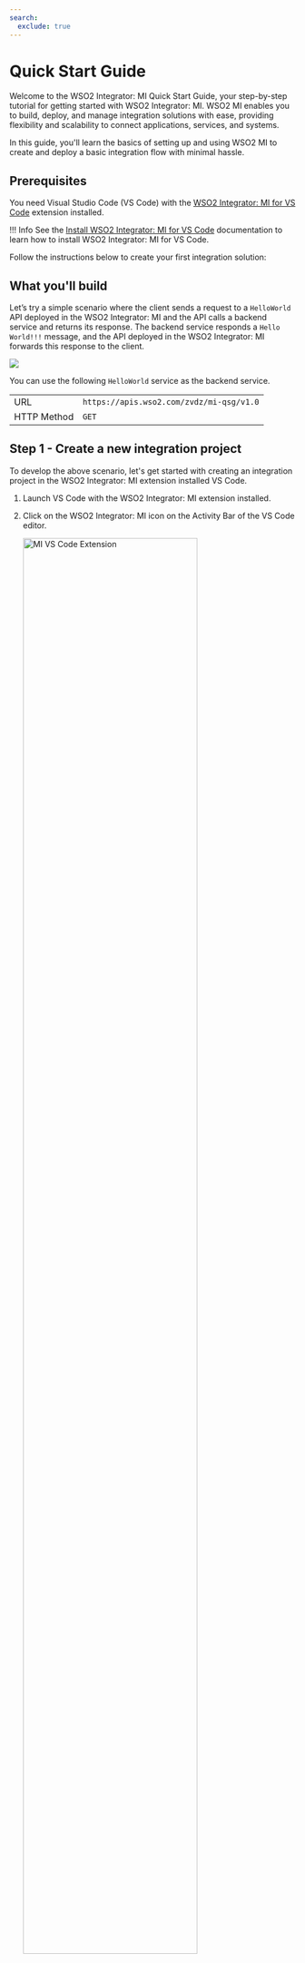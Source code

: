 ```yaml
---
search:
  exclude: true
---
```


# Quick Start Guide

Welcome to the WSO2 Integrator: MI Quick Start Guide, your step-by-step tutorial for getting started with WSO2 Integrator:  MI. WSO2 MI enables you to build, deploy, and manage integration solutions with ease, providing flexibility and scalability to connect applications, services, and systems.

In this guide, you'll learn the basics of setting up and using WSO2 MI to create and deploy a basic integration flow with minimal hassle.

## Prerequisites

You need Visual Studio Code (VS Code) with the <a target="_blank" href="https://marketplace.visualstudio.com/items?itemName=WSO2.micro-integrator">WSO2 Integrator: MI for VS Code</a> extension installed.

!!! Info
    See the [Install WSO2 Integrator: MI for VS Code]({{base_path}}/develop/mi-for-vscode/install-wso2-mi-for-vscode) documentation to learn how to install WSO2 Integrator: MI for VS Code.

Follow the instructions below to create your first integration solution:

## What you'll build

Let’s try a simple scenario where the client sends a request to a `HelloWorld` API deployed in the WSO2 Integrator: MI and the API calls a backend service and returns its response. The backend service responds a `Hello World!!!` message, and the API deployed in the WSO2 Integrator: MI forwards this response to the client.

<a href="{{base_path}}/assets/img/integrate/quick-start-guide/mi-quick-start-guide.gif"><img src="{{base_path}}/assets/img/integrate/quick-start-guide/mi-quick-start-guide.gif"></a>

You can use the following `HelloWorld` service as the backend service.

<table>
    <tr>
        <td>URL</td>
        <td>
            <code>https://apis.wso2.com/zvdz/mi-qsg/v1.0</code>
        </td>
    </tr>
    <tr>
        <td>HTTP Method</td>
        <td>
            <code>GET</code> 
        </td>
    </tr>
</table>

## Step 1 - Create a new integration project

To develop the above scenario, let's get started with creating an integration project in the WSO2 Integrator: MI extension installed VS Code.

1. Launch VS Code with the WSO2 Integrator: MI extension installed.

2. Click on the WSO2 Integrator: MI icon on the Activity Bar of the VS Code editor.

    <a href="{{base_path}}/assets/img/develop/mi-for-vscode/mi-vscode-extension.png"><img src="{{base_path}}/assets/img/develop/mi-for-vscode/mi-vscode-extension.png" alt="MI VS Code Extension" width="80%"></a>

3. Click **Create New Project** on **WSO2 Integrator: MI Project Explorer**. For more options for creating a new integration project, see [Create an Integration Project]({{base_path}}/develop/create-integration-project).

4. In the **Project Creation Form**, enter `HelloWorld` as the **Project Name**.

5. Ensure `4.5.0` is selected as the **WSO2 Integrator: MI runtime version**.

6. Provide a location for the integration project under **Project Directory**.

    <a href="{{base_path}}/assets/img/develop/mi-for-vscode/qsg/new-project.png"><img src="{{base_path}}/assets/img/develop/mi-for-vscode/qsg/new-project.png" alt="Create New Project" width="80%"></a>

7. Click **Create**.

   Once you click **Create**, the **Add Artifact** pane will be opened.

!!! note
    You need the following to work with the MI for VS Code extension.

    - Java Development Kit (JDK) version 21
    - WSO2 Integrator:  MI 4.5.0 runtime

    If you don't have them installed on your local machine, these will be automatically prompted for downloading and configured by the WSO2 Integrator: MI for VS Code extension during the project creation step:

    1. Click **Download Java & MI** to download and set up Java and MI runtime.

        <a href="{{base_path}}/assets/img/develop/mi-for-vscode/qsg/download-java-and-mi.png"><img src="{{base_path}}/assets/img/develop/mi-for-vscode/qsg/download-java-and-mi.png" alt="Download Java and MI" width="80%"></a>

        !!! info
            If a different JDK or WSO2 MI version is installed on your local machine, you'll be prompted to download the required versions. 

            1. Click **Download** to install the required JDK or/and MI version(s).
            2. Once the download is complete, configure the Java Home or/and MI Home paths by clicking **Select Java Home** or/and **Select MI Path**, respectively.

            If the required JDK and WSO2 MI versions are already installed, you can directly configure the Java Home and MI Home paths in this step by clicking **Select Java Home** and **Select MI Path**, respectively.

        Once the process is complete, a window reload will be required, and you will be prompted with the following message:

        <a href="{{base_path}}/assets/img/develop/mi-for-vscode/qsg/reload-window.png"><img src="{{base_path}}/assets/img/develop/mi-for-vscode/qsg/reload-window.png" alt="Reload Window" width="80%"></a>

    2. Click **Reload Window**.

## Step 2 - Create an API

Now the integration project is ready to add an API. In this scenario, the API calls a backend service and responds to the client. First, let's create an API.

1. In the **Add Artifact** interface, under **Create an Integration**, click on **API**. This opens the **API Form**.

2. Enter `HelloWorldAPI` as the API **Name**. The API **Context** field will be automatically populated with the same value.

    <a href="{{base_path}}/assets/img/develop/mi-for-vscode/qsg/new-api.png"><img src="{{base_path}}/assets/img/develop/mi-for-vscode/qsg/new-api.png" alt="Create New API" width="80%"></a>

3. Click **Create**.

Once you create the API, a default resource will be automatically generated. You can see this default resource listed in the **Service Designer** under **Available resources**. You'll use this resource in this tutorial.

## Step 3 - Design the integration

Now it's time to design your API. This is the underlying logic that's executed behind the scenes when an API request is made. In this scenario first, you need to call the backend service. For that, you have to add an [HTTP connection]({{base_path}}/reference/connectors/http-connector/http-connector-overview). Follow the below steps to create an HTTPS connection.

1. Open the **Resource View** of the API resource by clicking the `GET` resource under **Available resources** on **Service Designer**.

    <a href="{{base_path}}/assets/img/develop/mi-for-vscode/qsg/get-resource.png"><img src="{{base_path}}/assets/img/develop/mi-for-vscode/qsg/get-resource.png" alt="Add new connection" width="80%"></a>

2. Once you open the **Resource View**, click on the **+** icon on the canvas to open the palette.

    <a href="{{base_path}}/assets/img/develop/mi-for-vscode/qsg/open-palette.png"><img src="{{base_path}}/assets/img/develop/mi-for-vscode/qsg/open-palette.png" alt="Add new connection" width="80%"></a>

3. Under **Mediators** > **HTTP** select the **GET** operation .

    <a href="{{base_path}}/assets/img/develop/mi-for-vscode/qsg/add-get-operation.png"><img src="{{base_path}}/assets/img/develop/mi-for-vscode/qsg/add-get-operation.png" alt="Add new connection" width="80%"></a>

4. In the **Add Get** pane that appears, click **Add new connection**.

    <a href="{{base_path}}/assets/img/develop/mi-for-vscode/qsg/add-new-connection.png"><img src="{{base_path}}/assets/img/develop/mi-for-vscode/qsg/add-new-connection.png" alt="Add new connection" width="40%"></a>

5. Under **Add New Connection**, select **HTTPS**.

6. Specify the following values:

    | Property            | Value                   |
    |---------------------|-------------------------|
    | **Connection Name** | `HelloWorldConn`        |
    | **Base URL**        | `https://apis.wso2.com` |

    <a href="{{base_path}}/assets/img/develop/mi-for-vscode/qsg/hello-world-connection.png"><img src="{{base_path}}/assets/img/develop/mi-for-vscode/qsg/hello-world-connection.png" alt="Add new connection" width="80%"></a>

7. Click **Add**.

    You'll be directed to the **Add Get** pane again.

8. Enter `/zvdz/mi-qsg/v1.0` as the **Relative Path**.

    <a href="{{base_path}}/assets/img/develop/mi-for-vscode/qsg/add-get.png"><img src="{{base_path}}/assets/img/develop/mi-for-vscode/qsg/add-get.png" alt="Add new connection" width="40%"></a>

9. Click **Submit**.

    Now let's add a [Respond Mediator]({{base_path}}/reference/mediators/respond-mediator) to respond the message to the client.

10. Click on the **+** icon placed just after the HTTPS GET operation to open the palette.

11. Select **Respond** mediator under **Mediators**.

12. Click **Add**.

    <a href="{{base_path}}/assets/img/develop/mi-for-vscode/qsg/design-api.gif"><img src="{{base_path}}/assets/img/develop/mi-for-vscode/qsg/design-api.gif" alt="Design API" width="80%"></a>

Following is what you'll see in the **Source View** of the VS Code.

!!! info
    You can view the source view by clicking on the **Show Source** (`</>`) icon located in the top right corner of the VS Code.

```xml
<?xml version="1.0" encoding="UTF-8"?>
<api context="/helloworldapi" name="HelloWorldAPI" xmlns="http://ws.apache.org/ns/synapse">
    <resource methods="GET" uri-template="/">
        <inSequence>
            <http.get configKey="HelloWorldConn">
                <relativePath>/zvdz/mi-qsg/v1.0</relativePath>
                <headers>[]</headers>
                <forceScAccepted>false</forceScAccepted>
                <disableChunking>false</disableChunking>
                <forceHttp10>false</forceHttp10>
                <noKeepAlive>false</noKeepAlive>
                <responseVariable>http_get_1</responseVariable>
                <overwriteBody>true</overwriteBody>
            </http.get>
            <respond/>
        </inSequence>
        <faultSequence>
        </faultSequence>
    </resource>
</api>
```

## Step 4 - Run the integration artifacts

Now that you have developed an integration using the WSO2 Integrator: MI for the Visual Studio Code plugin, it's time to deploy the integration to the WSO2 Integrator: MI server runtime.

Click the **Build and Run** icon located in the top right corner of VS Code.

<a href="{{base_path}}/assets/img/develop/mi-for-vscode/qsg/build-and-run-project.png"><img src="{{base_path}}/assets/img/develop/mi-for-vscode/qsg/build-and-run-project.png" alt="Build and run" width="80%"></a>

## Step 5 - Test the integration service

Now, let's test the integration service. For that, you can use the inbuilt try-it functionality in the MI for VS Code extension.

When you run the integration artifact as in [Step 4](#step-4-run-the-integration-artifacts), the **Runtime Services** interface is opened up. You can see all the available services.

Select `HelloWorldAPI` that you have developed and test the resource.

<a href="{{base_path}}/assets/img/develop/mi-for-vscode/qsg/test-api.gif"><img src="{{base_path}}/assets/img/develop/mi-for-vscode/qsg/test-api.gif" alt="Test API" width="80%"></a>

Congratulations!
Now, you have created your first integration service.

Additionally, you can use the [Integration Control Plane (ICP)]({{base_path}}/observe-and-manage/working-with-integration-control-plane) to observe details of the deployed artifacts.

## What's next?

Try more [tutorials and examples]({{base_path}}/learn/learn-overview/).
